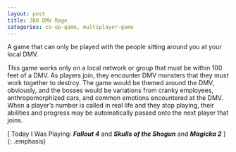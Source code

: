 ```yaml
---
layout: post
title: 380 DMV Rage
categories: co-op-game, multiplayer-game
---
```

A game that can only be played with the people sitting around you at your local DMV.

This game works only on a local network or group that must be within 100 feet of a DMV.  As players join, they encounter DMV monsters that they must work together to destroy. The game would be themed around the DMV, obviously, and the bosses would be variations from cranky employees, anthropomorphized cars, and common emotions encountered at the DMV.  When a player’s number is called in real life and they stop playing, their abilities and progress may be  automatically passed onto the next player that joins.

[ Today I Was Playing: ***Fallout 4*** and ***Skulls of the Shogun*** and ***Magicka 2*** ]
{: .emphasis}